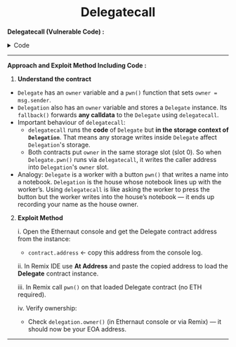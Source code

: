 <div align="center">

# Delegatecall

</div>



**Delegatecall (Vulnerable Code) :**


<details>
<summary>Code</summary>

```solidity

// SPDX-License-Identifier: MIT
pragma solidity ^0.8.0;

contract Delegate {
    address public owner;

    constructor(address _owner) {
        owner = _owner;
    }

    function pwn() public {
        owner = msg.sender;
    }
}

contract Delegation {
    address public owner;
    Delegate delegate;

    constructor(address _delegateAddress) {
        delegate = Delegate(_delegateAddress);
        owner = msg.sender;
    }

    fallback() external {
        (bool result,) = address(delegate).delegatecall(msg.data);
        if (result) {
            this;
        }
    }
}

```

</details>

---------

**Approach and Exploit Method Including Code :** 

1. **Understand the contract**

- `Delegate` has an `owner` variable and a `pwn()` function that sets `owner = msg.sender`.  
- `Delegation` also has an `owner` variable and stores a `Delegate` instance. Its `fallback()` forwards **any calldata** to the `Delegate` using `delegatecall`.  
- Important behaviour of `delegatecall`:
  - `delegatecall` runs the **code** of `Delegate` but **in the storage context of `Delegation`**. That means any storage writes inside `Delegate` affect `Delegation`'s storage.  
  - Both contracts put `owner` in the same storage slot (slot 0). So when `Delegate.pwn()` runs via `delegatecall`, it writes the caller address into `Delegation`'s `owner` slot.  
- Analogy: `Delegate` is a worker with a button `pwn()` that writes a name into a notebook. `Delegation` is the house whose notebook lines up with the worker’s. Using `delegatecall` is like asking the worker to press the button but the worker writes into the house’s notebook — it ends up recording your name as the house owner.


2. **Exploit Method**

    i. Open the Ethernaut console and get the Delegate contract address from the instance:  
    - `contract.address` ← copy this address from the console log.

    ii. In Remix IDE use **At Address** and paste the copied address to load the **Delegate** contract instance.

    iii. In Remix call `pwn()` on that loaded Delegate contract (no ETH required).

    iv. Verify ownership:  
    - Check `delegation.owner()` (in Ethernaut console or via Remix) — it should now be your EOA address.



---


